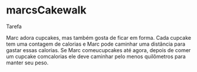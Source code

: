 # marcsCakewalk

Tarefa

Marc adora cupcakes, mas também gosta de ficar em forma. Cada cupcake tem uma contagem de calorias e Marc pode caminhar uma distância para gastar essas calorias. Se Marc comeucupcakes até agora, depois de comer um cupcake comcalorias ele deve caminhar pelo menos  quilômetros para manter seu peso.
